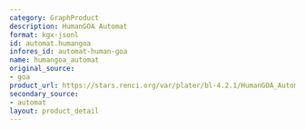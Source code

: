 ```yaml
---
category: GraphProduct
description: HumanGOA Automat
format: kgx-jsonl
id: automat.humangoa
infores_id: automat-human-goa
name: humangoa_automat
original_source:
- goa
product_url: https://stars.renci.org/var/plater/bl-4.2.1/HumanGOA_Automat/06f107a4e9e8e547/
secondary_source:
- automat
layout: product_detail
---
```

